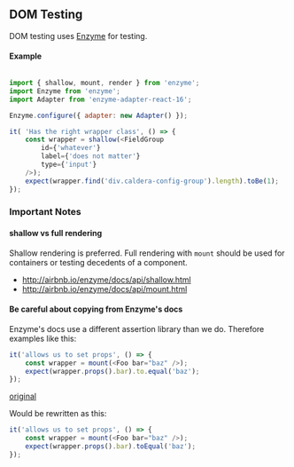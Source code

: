 

## DOM Testing
DOM testing uses [Enzyme](http://airbnb.io/enzyme) for testing.


#### Example

```js

import { shallow, mount, render } from 'enzyme';
import Enzyme from 'enzyme';
import Adapter from 'enzyme-adapter-react-16';

Enzyme.configure({ adapter: new Adapter() });

it( 'Has the right wrapper class', () => {
    const wrapper = shallow(<FieldGroup
        id={'whatever'}
        label={'does not matter'}
        type={'input'}
    />);
    expect(wrapper.find('div.caldera-config-group').length).toBe(1);
});
```

### Important Notes

#### shallow vs full rendering
Shallow rendering is preferred. Full rendering with `mount` should be used for containers or testing decedents of a component.

* http://airbnb.io/enzyme/docs/api/shallow.html
* http://airbnb.io/enzyme/docs/api/mount.html

#### Be careful about copying from Enzyme's docs
Enzyme's docs use a different assertion library than we do. Therefore examples like this:

```js
it('allows us to set props', () => {
    const wrapper = mount(<Foo bar="baz" />);
    expect(wrapper.props().bar).to.equal('baz');
});
```
[original](http://airbnb.io/enzyme/docs/api/mount.html)

Would be rewritten as this:

```js
it('allows us to set props', () => {
    const wrapper = mount(<Foo bar="baz" />);
    expect(wrapper.props().bar).toEqual('baz');
});
```

